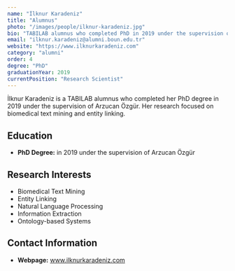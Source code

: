 ```yaml
---
name: "İlknur Karadeniz"
title: "Alumnus"
photo: "/images/people/ilknur-karadeniz.jpg"
bio: "TABILAB alumnus who completed PhD in 2019 under the supervision of Arzucan Özgür. Expert in biomedical text mining and entity linking."
email: "ilknur.karadeniz@alumni.boun.edu.tr"
website: "https://www.ilknurkaradeniz.com"
category: "alumni"
order: 4
degree: "PhD"
graduationYear: 2019
currentPosition: "Research Scientist"
---
```


İlknur Karadeniz is a TABILAB alumnus who completed her PhD degree in 2019 under the supervision of Arzucan Özgür. Her research focused on biomedical text mining and entity linking.

## Education

- **PhD Degree:** in 2019 under the supervision of Arzucan Özgür

## Research Interests

- Biomedical Text Mining
- Entity Linking
- Natural Language Processing
- Information Extraction
- Ontology-based Systems

## Contact Information

- **Webpage:** www.ilknurkaradeniz.com 